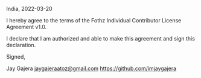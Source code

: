 India, 2022-03-20

I hereby agree to the terms of the Fothz Individual Contributor License
Agreement v1.0.

I declare that I am authorized and able to make this agreement and sign this
declaration.

Signed,

Jay Gajera jaygajeraatoz@gmail.com https://github.com/imjaygajera
